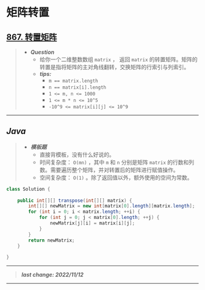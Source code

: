 # 矩阵转置

## [867. 转置矩阵](https://leetcode.cn/problems/transpose-matrix/)

> - ***Question***
>   - 给你一个二维整数数组 `matrix` ， 返回 `matrix` 的转置矩阵。矩阵的转置是指将矩阵的主对角线翻转，交换矩阵的行索引与列索引。
>   - ***tips:***
>     - `m == matrix.length`
>     - `n == matrix[i].length`
>     - `1 <= m, n <= 1000`
>     - `1 <= m * n <= 10^5`
>     - `-10^9 <= matrix[i][j] <= 10^9`

---

## *Java*

> - ***模板题***
>   - 直接背模板，没有什么好说的。
>   - 时间复杂度： `O(mn)` ，其中 `m` 和 `n` 分别是矩阵 `matrix` 的行数和列数。需要遍历整个矩阵，并对转置后的矩阵进行赋值操作。
>   - 空间复杂度： `O(1)` 。除了返回值以外，额外使用的空间为常数。

```java
class Solution {
    
    public int[][] transpose(int[][] matrix) {
        int[][] newMatrix = new int[matrix[0].length][matrix.length];
        for (int i = 0; i < matrix.length; ++i) {
            for (int j = 0; j < matrix[0].length; ++j) {
                newMatrix[j][i] = matrix[i][j];
            }
        }
        return newMatrix;
    }
    
}
```

---

> ***last change: 2022/11/12***

---
